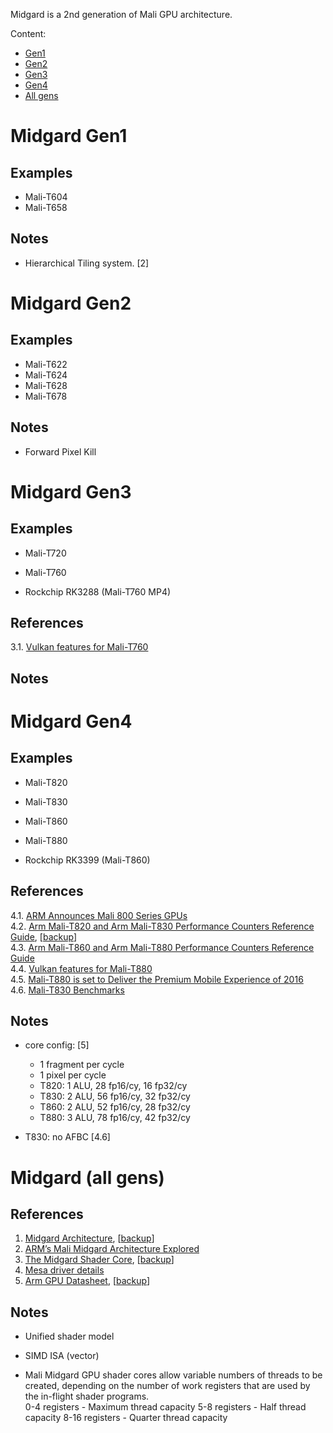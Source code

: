 Midgard is a 2nd generation of Mali GPU architecture.

Content:
* [Gen1](#Midgard-Gen1)
* [Gen2](#Midgard-Gen2)
* [Gen3](#Midgard-Gen3)
* [Gen4](#Midgard-Gen4)
* [All gens](#Midgard-(all-gens))

# Midgard Gen1

## Examples

* Mali-T604
* Mali-T658

## Notes

* Hierarchical Tiling system. [2]

# Midgard Gen2

## Examples

* Mali-T622
* Mali-T624
* Mali-T628
* Mali-T678

## Notes

* Forward Pixel Kill

# Midgard Gen3

## Examples

* Mali-T720
* Mali-T760

* Rockchip RK3288 (Mali-T760 MP4)

## References

3.1. [Vulkan features for Mali-T760](https://vulkan.gpuinfo.org/listreports.php?devicename=Mali-T760)<br/>

## Notes

# Midgard Gen4

## Examples

* Mali-T820
* Mali-T830
* Mali-T860
* Mali-T880

* Rockchip RK3399 (Mali-T860)

## References

4.1. [ARM Announces Mali 800 Series GPUs](https://www.anandtech.com/show/8649/arm-announces-mali-800-series-gpus-t860-t830-t820)<br/>
4.2. [Arm Mali-T820 and Arm Mali-T830 Performance Counters Reference Guide](https://developer.arm.com/documentation/108059/latest/), [[backup](../pdf/arm_mali-t820_and_arm_mali-t830_performance_counters_reference_guide_108059_0102_en.pdf)]<br/>
4.3. [Arm Mali-T860 and Arm Mali-T880 Performance Counters Reference Guide](https://developer.arm.com/documentation/108061/0103)<br/>
4.4. [Vulkan features for Mali-T880](https://vulkan.gpuinfo.org/listreports.php?devicename=Mali-T880)<br/>
4.5. [Mali-T880 is set to Deliver the Premium Mobile Experience of 2016](https://community.arm.com/arm-community-blogs/b/graphics-gaming-and-vr-blog/posts/mali-t880-is-set-to-deliver-the-premium-mobile-experience-of-2016)<br/>
4.6. [Mali-T830 Benchmarks](https://github.com/azhirnov/as-en/blob/dev/AE/docs/papers/bench/ARM_Mali_T830.md)<br/>

## Notes

* core config: [5]
	- 1 fragment per cycle
	- 1 pixel per cycle
	- T820: 1 ALU, 28 fp16/cy, 16 fp32/cy
	- T830: 2 ALU, 56 fp16/cy, 32 fp32/cy
	- T860: 2 ALU, 52 fp16/cy, 28 fp32/cy
	- T880: 3 ALU, 78 fp16/cy, 42 fp32/cy

* T830: no AFBC [4.6]


# Midgard (all gens)

## References

1. [Midgard Architecture](https://fileadmin.cs.lth.se/cs/Education/EDAN35/guestLectures/ARM-Mali.pdf), [[backup](../pdf/ARM-Mali-Midgard.pdf)]
2. [ARM’s Mali Midgard Architecture Explored](https://www.anandtech.com/show/8234/arms-mali-midgard-architecture-explored)
3. [The Midgard Shader Core](https://developer.arm.com/documentation/102560/latest/Midgard-GPU-Architecture), [[backup](../pdf/learn_the_basics_-_the_midgard_shader_core_102560_0100_02_en.pdf)]
4. [Mesa driver details](https://docs.mesa3d.org/drivers/panfrost.html)
5. [Arm GPU Datasheet](https://developer.arm.com/documentation/102849/0700/), [[backup](../pdf/Arm_GPU_Datasheet_v3.pdf)]

## Notes

* Unified shader model
* SIMD ISA (vector)

* Mali Midgard GPU shader cores allow variable numbers of threads to be created, depending on the number of work registers that are used by the in-flight shader programs.<br/>
	0-4 registers - Maximum thread capacity
	5-8 registers - Half thread capacity
	8-16 registers - Quarter thread capacity
